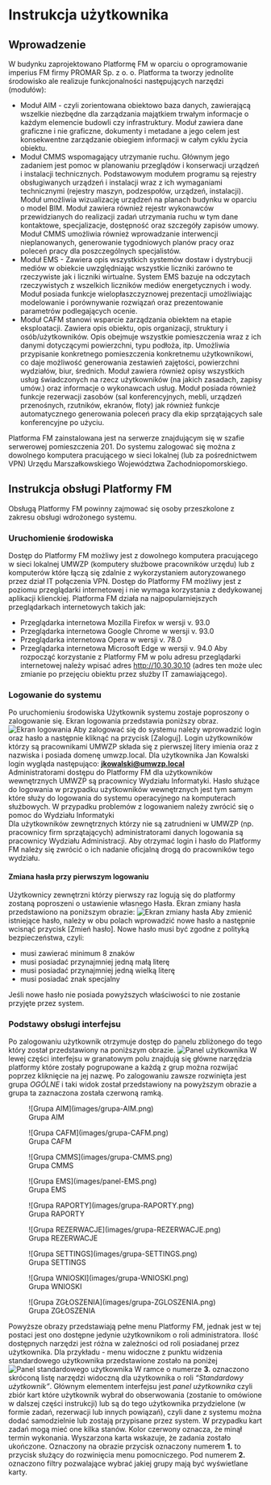# Instrukcja użytkownika

## Wprowadzenie

W budynku zaprojektowano Platformę FM w oparciu o oprogramowanie imperius FM firmy PROMAR Sp. z o. o. Platforma ta tworzy jednolite środowisko ale realizuje funkcjonalności następujących narzędzi (modułów): 

* Moduł AIM - czyli zorientowana obiektowo baza danych, zawierającą wszelkie niezbędne dla zarządzania majątkiem trwałym informacje o każdym elemencie budowli czy infrastruktury. Moduł zawiera dane graficzne i nie graficzne, dokumenty i metadane a jego celem jest konsekwentne zarządzanie obiegiem informacji w całym cyklu życia obiektu. 
* Moduł CMMS wspomagający utrzymanie ruchu. Głównym jego zadaniem jest pomoc w planowaniu przeglądów i konserwacji urządzeń i instalacji technicznych. Podstawowym modułem programu są rejestry obsługiwanych urządzeń i instalacji wraz z ich wymaganiami technicznymi (rejestry maszyn, podzespołów, urządzeń, instalacji). Moduł umożliwia wizualizację urządzeń na planach budynku w oparciu o model BIM. Moduł zawiera również rejestr wykonawców przewidzianych do realizacji zadań utrzymania ruchu w tym dane kontaktowe, specjalizacje, dostępność oraz szczegóły zapisów umowy.  Moduł CMMS umożliwia również wprowadzanie interwencji nieplanowanych, generowanie tygodniowych planów pracy oraz poleceń pracy dla poszczególnych specjalistów. 
* Moduł EMS - Zawiera opis wszystkich systemów dostaw i dystrybucji mediów w obiekcie uwzględniając wszystkie liczniki zarówno te rzeczywiste jak i liczniki wirtualne. System EMS bazuje na odczytach rzeczywistych z wszelkich liczników mediów energetycznych i wody. Moduł posiada funkcje wielopłaszczyznowej prezentacji umożliwiając modelowanie i porównywanie rozwiązań oraz prezentowanie parametrów podlegających ocenie. 
* Moduł CAFM stanowi wsparcie zarządzania obiektem na etapie eksploatacji. Zawiera opis obiektu, opis organizacji, struktury i osób/użytkowników. Opis obejmuje wszystkie pomieszczenia wraz z ich danymi dotyczącymi powierzchni, typu podłoża, itp. Umożliwia przypisanie konkretnego pomieszczenia konkretnemu użytkownikowi, co daje możliwość generowania zestawień zajętości, powierzchni wydziałów, biur, średnich. Moduł zawiera również opisy wszystkich usług świadczonych na rzecz użytkowników (na jakich zasadach, zapisy umów.) oraz informacje o wykonawcach usług. Moduł posiada również funkcje rezerwacji zasobów (sal konferencyjnych, mebli, urządzeń przenośnych, rzutników, ekranów, floty) jak również funkcje automatycznego generowania poleceń pracy dla ekip sprzątających sale konferencyjne po użyciu.

Platforma FM zainstalowana jest na serwerze znajdującym się w szafie serwerowej pomieszczenia 201. Do systemu zalogować się można z dowolnego komputera pracującego w sieci lokalnej (lub za pośrednictwem VPN) Urzędu Marszałkowskiego Województwa Zachodniopomorskiego.

## Instrukcja obsługi Platformy FM
Obsługą Platformy FM powinny zajmować się osoby przeszkolone z zakresu obsługi wdrożonego systemu.

### Uruchomienie środowiska
Dostęp do Platformy FM możliwy jest z dowolnego komputera pracującego w sieci lokalnej UMWZP (komputery służbowe pracowników urzędu) lub z komputerów które łączą się zdalnie z wykorzystaniem autoryzowanego przez dział IT połączenia VPN. Dostęp do Platformy FM możliwy jest z poziomu przeglądarki internetowej i nie wymaga korzystania z dedykowanej aplikacji klienckiej. Platforma FM działa na najpopularniejszych przeglądarkach internetowych takich jak: 

* Przeglądarka internetowa Mozilla Firefox w wersji v. 93.0
* Przeglądarka internetowa Google Chrome w wersji v. 93.0
* Przeglądarka internetowa Opera w wersji v. 78.0
* Przeglądarka internetowa Microsoft Edge w wersji v. 94.0 
Aby rozpocząć korzystanie z Platformy FM w polu adresu przeglądarki internetowej należy wpisać adres http://10.30.30.10 (adres ten może ulec zmianie po przejęciu obiektu przez służby IT zamawiającego). 

### Logowanie do systemu
Po uruchomieniu środowiska Użytkownik systemu zostaje poproszony o zalogowanie się. Ekran logowania przedstawia poniższy obraz.
![Ekran logowania](images/ekran-logowania.png)
Aby zalogować się do systemu należy wprowadzić login oraz hasło a następnie kliknąć na przycisk [Zaloguj]. Login użytkowników którzy są pracownikami UMWZP składa się z pierwszej litery imienia oraz z nazwiska i posiada domenę umwzp.local. Dla użytkownika Jan Kowalski login wygląda następująco: **jkowalski@umwzp.local** <br>
Administratorami dostępu do Platformy FM dla użytkowników wewnętrznych UMWZP są pracownicy Wydziału Informatyki.
Hasło służące do logowania w przypadku użytkowników wewnętrznych jest tym samym które służy do logowania do systemu operacyjnego na komputerach służbowych.
W przypadku problemów z logowaniem należy zwrócić się o pomoc do Wydziału Informatyki<br>
Dla użytkowników zewnętrznych którzy nie są zatrudnieni w UMWZP (np. pracownicy firm sprzątających) administratorami danych logowania są pracownicy Wydziału Administracji. Aby otrzymać login i hasło do Platformy FM należy się zwrócić o ich nadanie oficjalną drogą do pracowników tego wydziału.<br>

#### Zmiana hasła przy pierwszym logowaniu
Użytkownicy zewnętrzni którzy pierwszy raz logują się do platformy zostaną poproszeni o ustawienie własnego Hasła. Ekran zmiany hasła przedstawiono na poniższym obrazie:
![Ekran zmiany hasła](images/ekran-zmiany-hasla.png)
Aby zmienić istniejące hasło, należy w obu polach wprowadzić nowe hasło a następnie wcisnąć przycisk [Zmień hasło]. 
Nowe hasło musi być zgodne z polityką bezpieczeństwa, czyli:

* musi zawierać minimum 8 znaków
* musi posiadać przynajmniej jedną małą literę
* musi posiadać przynajmniej jedną wielką literę
* musi posiadać znak specjalny

Jeśli nowe hasło nie posiada powyższych właściwości to nie zostanie przyjęte przez system.

### Podstawy obsługi interfejsu
Po zalogowaniu użytkownik otrzymuje dostęp do panelu zbliżonego do tego który został przedstawiony na poniższym obrazie.
![Panel użytkownika](images/panel-uzytkownika.png)
W lewej części interfejsu w granatowym polu znajdują się główne narzędzia platformy które zostały pogrupowane a każdą z
grup można rozwijać poprzez kliknięcie na jej nazwę. Po zalogowaniu zawsze rozwinięta jest grupa *OGÓLNE* i taki widok został przedstawiony na powyższym obrazie a grupa ta zaznaczona została czerwoną ramką. 
<figure markdown>
  ![Grupa AIM](images/grupa-AIM.png)
  <figcaption>Grupa AIM</figcaption>
</figure>
<figure markdown>
  ![Grupa CAFM](images/grupa-CAFM.png)
  <figcaption>Grupa CAFM</figcaption>
</figure>
<figure markdown>
  ![Grupa CMMS](images/grupa-CMMS.png)
  <figcaption>Grupa CMMS</figcaption>
</figure>
<figure markdown>
  ![Grupa EMS](images/panel-EMS.png)
  <figcaption>Grupa EMS</figcaption>
</figure>
<figure markdown>
  ![Grupa RAPORTY](images/grupa-RAPORTY.png)
  <figcaption>Grupa RAPORTY</figcaption>
</figure>
<figure markdown>
  ![Grupa REZERWACJE](images/grupa-REZERWACJE.png)
  <figcaption>Grupa REZERWACJE</figcaption>
</figure>
<figure markdown>
  ![Grupa SETTINGS](images/grupa-SETTINGS.png)
  <figcaption>Grupa SETTINGS</figcaption>
</figure>
<figure markdown>
  ![Grupa WNIOSKI](images/grupa-WNIOSKI.png)
  <figcaption>Grupa WNIOSKI</figcaption>
</figure>
<figure markdown>
  ![Grupa ZGŁOSZENIA](images/grupa-ZGLOSZENIA.png)
  <figcaption>Grupa ZGŁOSZENIA</figcaption>
</figure>

Powyższe obrazy przedstawiają pełne menu Platformy FM, jednak jest w tej postaci jest ono dostępne jedynie użytkownikom o
roli administratora. Ilość dostępnych narzędzi jest różna w zależności od roli posiadanej przez użytkownika. Dla 
przykładu - menu widoczne z punktu widzenia standardowego użytkownika przedstawione zostało na poniżej
![Panel standardowego użytkownika](images/panel-standardowego-uzytkownika.png)
W ramce o numerze **3.** oznaczono skróconą listę narzędzi widoczną dla użytkownika o roli *“Standardowy użytkownik”*.
Głównym elementem interfejsu jest *panel użytkownika* czyli zbiór kart które użytkownik wybrał do obserwowania (zostanie to omówione w dalszej części instrukcji) lub są do tego użytkownika przydzielone (w formie zadań, rezerwacji lub innych 
powiązań), czyli dane z systemu można dodać samodzielnie lub zostają przypisane przez system. W przypadku kart zadań mogą 
mieć one kilka stanów. Kolor czerwony oznacza, że minął termin wykonania. Wyszarzona karta wskazuje, że zadania zostało 
ukończone. Oznaczony na obrazie przycisk oznaczony numerem **1.** to przycisk służący do rozwinięcia menu pomocniczego.
Pod numerem **2.** oznaczono filtry pozwalające wybrać jakiej grupy mają być wyświetlane karty. 